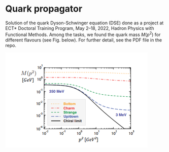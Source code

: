 # Quark propagator
Solution of the quark Dyson-Schwinger equation (DSE) done as a project at ECT* Doctoral Training Program, May 2–18, 2022, Hadron Physics with Functional Methods. Among the tasks, we found the quark mass $M(p^2)$ for different flavours (see Fig. below). For further detail, see the PDF file in the repo.

![Quark mass function for different flavors](./Quark_mass.png)

